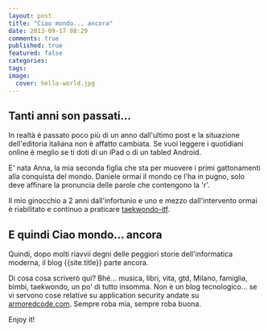 ```yaml
---
layout: post
title: "Ciao mondo... ancora"
date: 2013-09-17 08:29
comments: true
published: true
featured: false
categories: 
tags: 
image:
  cover: hello-world.jpg
---
```


## Tanti anni son passati...

In realtà è passato poco più di un anno dall'ultimo post e la situazione
dell'editoria italiana non è affatto cambiata. Se vuoi leggere i quotidiani
online è meglio se ti doti di un iPad o di un tabled Android.

E' nata Anna, la mia seconda figlia che sta per muovere i primi gattonamenti
alla conquista del mondo. Daniele ormai il mondo ce l'ha in pugno, solo deve
affinare la pronuncia delle parole che contengono la 'r'.

Il mio ginocchio a 2 anni dall'infortunio e uno e mezzo dall'intervento ormai è
riabilitato e continuo a praticare [taekwondo-itf](http://www.fitae-itf.com).

## E quindi Ciao mondo... ancora

Quindi, dopo molti riavvii degni delle peggiori storie dell'informatica
moderna, il blog {{site.title}} parte ancora.

Di cosa cosa scriverò qui? Bhé... musica, libri, vita, gtd, Milano, famiglia,
bimbi, taekwondo, un po' di tutto insomma. Non è un blog tecnologico... se vi
servono cose relative su application security andate su
[armoredcode.com](http://armoredcode.com). Sempre roba mia, sempre roba buona. 

Enjoy it!

